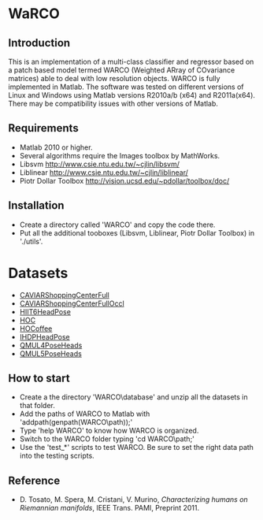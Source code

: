 # WaRCO

## Introduction

This is an implementation of a multi-class classifier and regressor based on a patch based model termed WARCO (Weighted ARray of COvariance matrices) able to deal with low resolution objects. WARCO is fully implemented in Matlab. The software was tested on different versions of Linux and Windows using Matlab versions R2010a/b (x64) and R2011a(x64). There may be compatibility issues with other versions of Matlab.

## Requirements

* Matlab 2010 or higher.
* Several algorithms require the Images toolbox
  by MathWorks.
* Libsvm <http://www.csie.ntu.edu.tw/~cjlin/libsvm/>
* Liblinear <http://www.csie.ntu.edu.tw/~cjlin/liblinear/>
* Piotr Dollar Toolbox <http://vision.ucsd.edu/~pdollar/toolbox/doc/>

## Installation  

* Create a directory called 'WARCO' and copy the code there.
* Put all the additional tooboxes (Libsvm, Liblinear, Piotr Dollar Toolbox) in './utils'.

# Datasets

* [CAVIARShoppingCenterFull](https://drive.google.com/open?id=0B0MZ5gr7K36SSWF6bmkwTzNXRm8)
* [CAVIARShoppingCenterFullOccl](https://drive.google.com/open?id=0B0MZ5gr7K36SUHh3c2VkOVJ3LVU)
* [HIIT6HeadPose](https://drive.google.com/open?id=0B0MZ5gr7K36SeEhyQ0I1QlVDVHM)
* [HOC](https://drive.google.com/open?id=0B0MZ5gr7K36SWHNjODB4bW5tZzQ)
* [HOCoffee](https://drive.google.com/open?id=0B0MZ5gr7K36SR0YxRTF6NGVKUjg)
* [IHDPHeadPose](https://drive.google.com/open?id=0B0MZ5gr7K36Sd3kzNUxUWndFakE)
* [QMUL4PoseHeads](https://drive.google.com/open?id=0B0MZ5gr7K36SVFVjYVBpaTFuRFU)
* [QMUL5PoseHeads](https://drive.google.com/open?id=0B0MZ5gr7K36Sb3dyUlN4d0hBa28)

## How to start

* Create a the directory 'WARCO\database' and unzip all the datasets in that folder.
* Add the paths of WARCO to Matlab with 'addpath(genpath(WARCO\path));'
* Type 'help WARCO' to know how WARCO is organized.
* Switch to the WARCO folder typing 'cd WARCO\path;'
* Use the 'test_*' scripts to test WARCO. Be sure to set the right data path into the testing scripts.

## Reference

* D. Tosato, M. Spera, M. Cristani, V. Murino, _Characterizing humans on Riemannian manifolds_, IEEE  Trans. PAMI, Preprint 2011.
